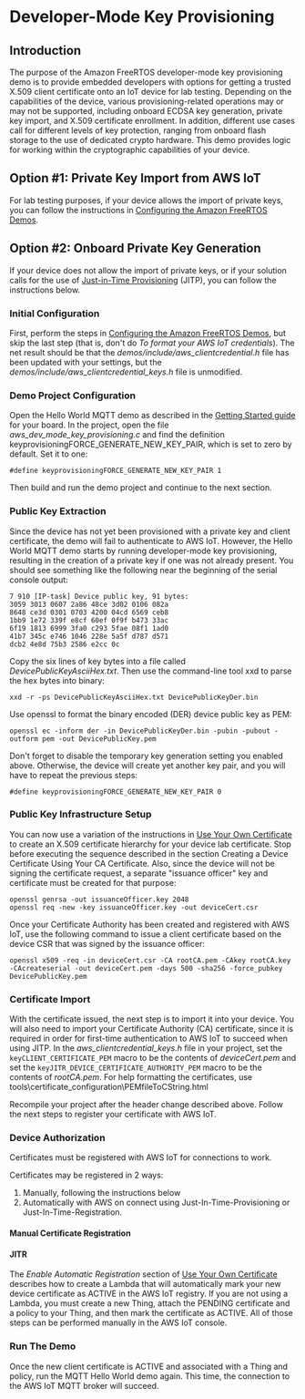 # Developer-Mode Key Provisioning #
## Introduction ##
The purpose of the Amazon FreeRTOS developer-mode key provisioning demo is to provide embedded developers with options for getting a trusted X.509 client certificate onto an IoT device for lab testing. Depending on the capabilities of the device, various provisioning-related operations may or may not be supported, including onboard ECDSA key generation, private key import, and X.509 certificate enrollment. In addition, different use cases call for different levels of key protection, ranging from onboard flash storage to the use of dedicated crypto hardware. This demo provides logic for working within the cryptographic capabilities of your device.

## Option #1: Private Key Import from AWS IoT ##
For lab testing purposes, if your device allows the import of private keys, you can follow the instructions in [Configuring the Amazon FreeRTOS Demos](https://docs.aws.amazon.com/freertos/latest/userguide/freertos-configure.html). 

## Option #2: Onboard Private Key Generation ##
If your device does not allow the import of private keys, or if your solution calls for the use of [Just-in-Time Provisioning](https://docs.aws.amazon.com/iot/latest/developerguide/jit-provisioning.html) (JITP), you can follow the instructions below.

### Initial Configuration ###
First, perform the steps in [Configuring the Amazon FreeRTOS Demos](https://docs.aws.amazon.com/freertos/latest/userguide/freertos-configure.html), but skip the last step (that is, don't do *To format your AWS IoT credentials*). The net result should be that the *demos/include/aws_clientcredential.h* file has been updated with your settings, but the *demos/include/aws_clientcredential_keys.h* file is unmodified. 

### Demo Project Configuration ###
Open the Hello World MQTT demo as described in the [Getting Started guide](https://docs.aws.amazon.com/freertos/latest/userguide/getting-started-guides.html) for your board. In the project, open the file *aws_dev_mode_key_provisioning.c* and find the definition keyprovisioningFORCE_GENERATE_NEW_KEY_PAIR, which is set to zero by default. Set it to one:

```
#define keyprovisioningFORCE_GENERATE_NEW_KEY_PAIR 1
```

Then build and run the demo project and continue to the next section.

### Public Key Extraction ###
Since the device has not yet been provisioned with a private key and client certificate, the demo will fail to authenticate to AWS IoT. However, the Hello World MQTT demo starts by running developer-mode key provisioning, resulting in the creation of a private key if one was not already present. You should see something like the following near the beginning of the serial console output:

```
7 910 [IP-task] Device public key, 91 bytes:
3059 3013 0607 2a86 48ce 3d02 0106 082a
8648 ce3d 0301 0703 4200 04cd 6569 ceb8
1bb9 1e72 339f e8cf 60ef 0f9f b473 33ac
6f19 1813 6999 3fa0 c293 5fae 08f1 1ad0
41b7 345c e746 1046 228e 5a5f d787 d571
dcb2 4e8d 75b3 2586 e2cc 0c
```

Copy the six lines of key bytes into a file called *DevicePublicKeyAsciiHex.txt*. Then use the command-line tool xxd to parse the hex bytes into binary:

```
xxd -r -ps DevicePublicKeyAsciiHex.txt DevicePublicKeyDer.bin
```

Use openssl to format the binary encoded (DER) device public key as PEM:

```
openssl ec -inform der -in DevicePublicKeyDer.bin -pubin -pubout -outform pem -out DevicePublicKey.pem
```

Don't forget to disable the temporary key generation setting you enabled above. Otherwise, the device will create yet another key pair, and you will have to repeat the previous steps:

```
#define keyprovisioningFORCE_GENERATE_NEW_KEY_PAIR 0
```

### Public Key Infrastructure Setup ###
You can now use a variation of the instructions in [Use Your Own Certificate](https://docs.aws.amazon.com/iot/latest/developerguide/device-certs-your-own.html) to create an X.509 certificate hierarchy for your device lab certificate. Stop before executing the sequence described in the section Creating a Device Certificate Using Your CA Certificate. Also, since the device will not be signing the certificate request, a separate "issuance officer" key and certificate must be created for that purpose:

```
openssl genrsa -out issuanceOfficer.key 2048
openssl req -new -key issuanceOfficer.key -out deviceCert.csr
```

Once your Certificate Authority has been created and registered with AWS IoT, use the following command to issue a client certificate based on the device CSR that was signed by the issuance officer:

```
openssl x509 -req -in deviceCert.csr -CA rootCA.pem -CAkey rootCA.key -CAcreateserial -out deviceCert.pem -days 500 -sha256 -force_pubkey DevicePublicKey.pem
```

### Certificate Import ###
With the certificate issued, the next step is to import it into your device. You will also need to import your Certificate Authority (CA) certificate, since it is required in order for first-time authentication to AWS IoT to succeed when using JITP. In the *aws_clientcredential_keys.h* file in your project, set the `keyCLIENT_CERTIFICATE_PEM` macro to be the contents of *deviceCert.pem* and set the `keyJITR_DEVICE_CERTIFICATE_AUTHORITY_PEM` macro to be the contents of *rootCA.pem*.  For help formatting the certificates, use tools\certificate_configuration\PEMfileToCString.html

Recompile your project after the header change described above.  Follow the next steps to register your certificate with AWS IoT.

### Device Authorization ###
Certificates must be registered with AWS IoT for connections to work.  

Certificates may be registered in 2 ways:
1. Manually, following the instructions below
2. Automatically with AWS on connect using Just-In-Time-Provisioning or Just-In-Time-Registration.

#### Manual Certificate Registration ####


#### JITR ####
The *Enable Automatic Registration* section of [Use Your Own Certificate](https://docs.aws.amazon.com/iot/latest/developerguide/device-certs-your-own.html) describes how to create a Lambda that will automatically mark your new device certificate as ACTIVE in the AWS IoT registry. If you are not using a Lambda, you must create a new Thing, attach the PENDING certificate and a policy to your Thing, and then mark the certificate as ACTIVE. All of those steps can be performed manually in the AWS IoT console. 

### Run The Demo ###
Once the new client certificate is ACTIVE and associated with a Thing and policy, run the MQTT Hello World demo again. This time, the connection to the AWS IoT MQTT broker will succeed.
